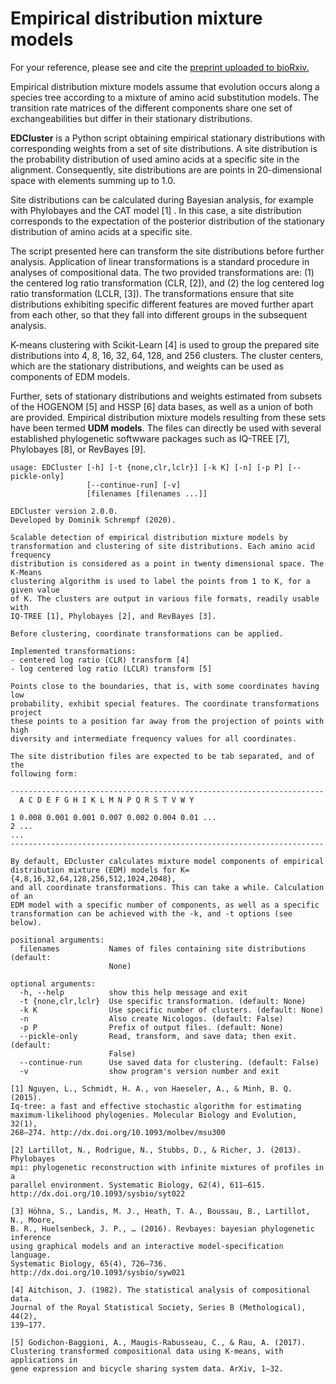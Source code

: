 
# Empirical distribution mixture models

For your reference, please see and cite the [preprint uploaded to bioRxiv.](https://www.biorxiv.org/content/10.1101/794263v1)

Empirical distribution mixture models assume that evolution occurs along a
species tree according to a mixture of amino acid substitution models. The
transition rate matrices of the different components share one set of
exchangeabilities but differ in their stationary distributions.

**EDCluster** is a Python script obtaining empirical stationary distributions with
corresponding weights from a set of site distributions. A site distribution is
the probability distribution of used amino acids at a specific site in the
alignment. Consequently, site distributions are are points in 20-dimensional
space with elements summing up to 1.0.

Site distributions can be calculated during Bayesian analysis, for example with
Phylobayes and the CAT model [1] . In this case, a site distribution corresponds
to the expectation of the posterior distribution of the stationary distribution
of amino acids at a specific site.

The script presented here can transform the site distributions before further
analysis. Application of linear transformations is a standard procedure in
analyses of compositional data. The two provided transformations are: (1) the
centered log ratio transformation (CLR, [2]), and (2) the log centered log ratio
transformation (LCLR, [3]). The transformations ensure that site distributions
exhibiting specific different features are moved further apart from each other,
so that they fall into different groups in the subsequent analysis.

K-means clustering with Scikit-Learn [4] is used to group the prepared site
distributions into 4, 8, 16, 32, 64, 128, and 256 clusters. The cluster centers,
which are the stationary distributions, and weights can be used as components of
EDM models.

Further, sets of stationary distributions and weights estimated from subsets of
the HOGENOM [5] and HSSP [6] data bases, as well as a union of both are
provided. Empirical distribution mixture models resulting from these sets have
been termed **UDM models**. The files can directly be used with several
established phylogenetic softwware packages such as IQ-TREE [7], Phylobayes [8],
or RevBayes [9].

    usage: EDCluster [-h] [-t {none,clr,lclr}] [-k K] [-n] [-p P] [--pickle-only]
                     [--continue-run] [-v]
                     [filenames [filenames ...]]
    
    EDCluster version 2.0.0.
    Developed by Dominik Schrempf (2020). 
    
    Scalable detection of empirical distribution mixture models by
    transformation and clustering of site distributions. Each amino acid frequency
    distribution is considered as a point in twenty dimensional space. The K-Means
    clustering algorithm is used to label the points from 1 to K, for a given value
    of K. The clusters are output in various file formats, readily usable with
    IQ-TREE [1], Phylobayes [2], and RevBayes [3].
    
    Before clustering, coordinate transformations can be applied.
    
    Implemented transformations:
    - centered log ratio (CLR) transform [4]
    - log centered log ratio (LCLR) transform [5]
    
    Points close to the boundaries, that is, with some coordinates having low
    probability, exhibit special features. The coordinate transformations project
    these points to a position far away from the projection of points with high
    diversity and intermediate frequency values for all coordinates.
    
    The site distribution files are expected to be tab separated, and of the
    following form:
    
    ----------------------------------------------------------------------
      A C D E F G H I K L M N P Q R S T V W Y
    
    1 0.008 0.001 0.001 0.007 0.002 0.004 0.01 ...
    2 ...
    ...
    ----------------------------------------------------------------------
    
    By default, EDcluster calculates mixture model components of empirical
    distribution mixture (EDM) models for K={4,8,16,32,64,128,256,512,1024,2048},
    and all coordinate transformations. This can take a while. Calculation of an
    EDM model with a specific number of components, as well as a specific
    transformation can be achieved with the -k, and -t options (see below). 
    
    positional arguments:
      filenames           Names of files containing site distributions (default:
                          None)
    
    optional arguments:
      -h, --help          show this help message and exit
      -t {none,clr,lclr}  Use specific transformation. (default: None)
      -k K                Use specific number of clusters. (default: None)
      -n                  Also create Nicologos. (default: False)
      -p P                Prefix of output files. (default: None)
      --pickle-only       Read, transform, and save data; then exit. (default:
                          False)
      --continue-run      Use saved data for clustering. (default: False)
      -v                  show program's version number and exit
    
    [1] Nguyen, L., Schmidt, H. A., von Haeseler, A., & Minh, B. Q. (2015).
    Iq-tree: a fast and effective stochastic algorithm for estimating
    maximum-likelihood phylogenies. Molecular Biology and Evolution, 32(1),
    268–274. http://dx.doi.org/10.1093/molbev/msu300
    
    [2] Lartillot, N., Rodrigue, N., Stubbs, D., & Richer, J. (2013). Phylobayes
    mpi: phylogenetic reconstruction with infinite mixtures of profiles in a
    parallel environment. Systematic Biology, 62(4), 611–615.
    http://dx.doi.org/10.1093/sysbio/syt022
    
    [3] Höhna, S., Landis, M. J., Heath, T. A., Boussau, B., Lartillot, N., Moore,
    B. R., Huelsenbeck, J. P., … (2016). Revbayes: bayesian phylogenetic inference
    using graphical models and an interactive model-specification language.
    Systematic Biology, 65(4), 726–736. http://dx.doi.org/10.1093/sysbio/syw021
    
    [4] Aitchison, J. (1982). The statistical analysis of compositional data.
    Journal of the Royal Statistical Society, Series B (Methological), 44(2),
    139–177.
    
    [5] Godichon-Baggioni, A., Maugis-Rabusseau, C., & Rau, A. (2017).
    Clustering transformed compositional data using K-means, with applications in
    gene expression and bicycle sharing system data. ArXiv, 1–32.

